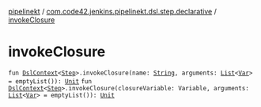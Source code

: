 [pipelinekt](../index.md) / [com.code42.jenkins.pipelinekt.dsl.step.declarative](index.md) / [invokeClosure](./invoke-closure.md)

# invokeClosure

`fun `[`DslContext`](../com.code42.jenkins.pipelinekt.dsl/-dsl-context/index.md)`<`[`Step`](../com.code42.jenkins.pipelinekt.core.step/-step/index.md)`>.invokeClosure(name: `[`String`](https://kotlinlang.org/api/latest/jvm/stdlib/kotlin/-string/index.html)`, arguments: `[`List`](https://kotlinlang.org/api/latest/jvm/stdlib/kotlin.collections/-list/index.html)`<`[`Var`](../com.code42.jenkins.pipelinekt.core.vars/-var/index.md)`> = emptyList()): `[`Unit`](https://kotlinlang.org/api/latest/jvm/stdlib/kotlin/-unit/index.html)
`fun `[`DslContext`](../com.code42.jenkins.pipelinekt.dsl/-dsl-context/index.md)`<`[`Step`](../com.code42.jenkins.pipelinekt.core.step/-step/index.md)`>.invokeClosure(closureVariable: Variable, arguments: `[`List`](https://kotlinlang.org/api/latest/jvm/stdlib/kotlin.collections/-list/index.html)`<`[`Var`](../com.code42.jenkins.pipelinekt.core.vars/-var/index.md)`> = emptyList()): `[`Unit`](https://kotlinlang.org/api/latest/jvm/stdlib/kotlin/-unit/index.html)